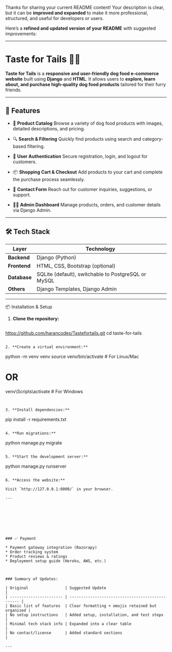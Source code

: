 Thanks for sharing your current README content!
Your description is clear, but it can be **improved and expanded** to make it more professional, structured, and useful for developers or users.

Here’s a **refined and updated version of your README** with suggested improvements:

---

# Taste for Tails 🐶🍖

**Taste for Tails** is a **responsive and user-friendly dog food e-commerce website** built using **Django** and **HTML**.
It allows users to **explore, learn about, and purchase high-quality dog food products** tailored for their furry friends.

---

## 🚀 Features

* 🛒 **Product Catalog**
  Browse a variety of dog food products with images, detailed descriptions, and pricing.

* 🔍 **Search & Filtering**
  Quickly find products using search and category-based filtering.

* 🐾 **User Authentication**
  Secure registration, login, and logout for customers.

* 📦 **Shopping Cart & Checkout**
  Add products to your cart and complete the purchase process seamlessly.

* 📧 **Contact Form**
  Reach out for customer inquiries, suggestions, or support.

* 🧑‍💻 **Admin Dashboard**
  Manage products, orders, and customer details via Django Admin.

---

## 🛠️ Tech Stack

| Layer        | Technology                                          |
| ------------ | --------------------------------------------------- |
| **Backend**  | Django (Python)                                     |
| **Frontend** | HTML, CSS, Bootstrap (optional)                     |
| **Database** | SQLite (default), switchable to PostgreSQL or MySQL |
| **Others**   | Django Templates, Django Admin                      |

---

📦 Installation & Setup

1. **Clone the repository:**

   ```
  https://github.com/harancodes/Tastefortails.git
   cd taste-for-tails
   ```

2. **Create a virtual environment:**

   ```
   python -m venv venv
   source venv/bin/activate   # For Linux/Mac
   # OR
   venv\Scripts\activate      # For Windows
   ```


3. **Install dependencies:**

   ```
   pip install -r requirements.txt
   ```

4. **Run migrations:**

   ```
   python manage.py migrate
   ```

5. **Start the development server:**

   ```
   python manage.py runserver
   ```

6. **Access the website:**

   Visit `http://127.0.0.1:8000/` in your browser.

---








### ✅ Payment

* Payment gateway integration (Razorapy)
* Order tracking system
* Product reviews & ratings
* Deployment setup guide (Heroku, AWS, etc.)



### Summary of Updates:

| Original                | Suggested Update                                 |
| ----------------------- | ------------------------------------------------ |
| Basic list of features  | Clear formatting + emojis retained but organized |
| No setup instructions   | Added setup, installation, and test steps        |
| Minimal tech stack info | Expanded into a clear table                      |
| No contact/license      | Added standard sections                          |

---


